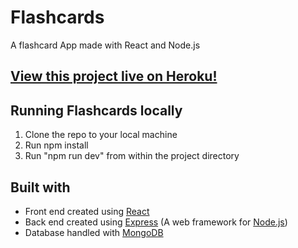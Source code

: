 

# Flashcards

A flashcard App made with React and Node.js

## [View this project live on Heroku!](https://jakes-react-flashcards.herokuapp.com/)

## Running Flashcards locally
1. Clone the repo to your local machine
2. Run npm install
3. Run "npm run dev" from within the project directory

## Built with

- Front end created using [React](https://reactjs.org/)  
- Back end created using [Express](https://expressjs.com/) (A web framework for [Node.js](https://nodejs.org/en/))
- Database handled with [MongoDB](https://www.mongodb.com/)
